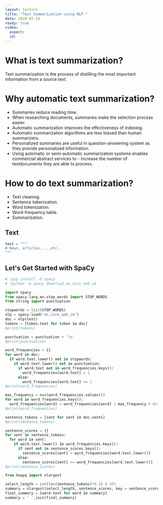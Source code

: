 ```yaml
---
layout: lecture
title: "Text Summarization using NLP."
date: 2020-02-19
ready: true
video:
  aspect:
  id:
---
```



# What is text summarization?

Text summarization is the process of distilling the most important information from a source text.

# Why automatic text summarization?

- Summaries reduce reading time.
- When researching documents, summaries make the selection process easier.
- Automatic summarization improves the effectiveness of indexing.
- Automatic summarization algorithms are less biased than human summarizers.
- Personalized summaries are useful in question-answering system as they provide personalized information.
- Using automatic or semi-automatic summarization systems enables commercial abstract services to - increase the number of textdocuments they are able to process.

# How to do text summarization?

- Text cleaning.
- Sentence tokenization.
- Word tokenization.
- Word-frequency table.
- Summarization.

## Text

```python
text = """
# News, articles,...,etc..
"""
```

## Let's Get Started with SpaCy

```python
# !pip install -U spacy
# !python -m spacy download en_core_web_sm
```
```python
import spacy
from spacy.lang.en.stop_words import STOP_WORDS
from string import punctuation

stopwords = list(STOP_WORDS)
nlp = spacy.load('en_core_web_sm')
doc = nlp(text)
tokens = [token.text for token in doc]
#print(tokens)

punctuation = punctuation + '\n'
#print(punctuation)

word_frequencies = {}
for word in doc:
  if word.text.lower() not in stopwords:
    if word.text.lower() not in punctuation:
      if word.text not in word_frequencies.keys():
        word_frequencies[word.text] = 1
      else:
        word_frequencies[word.text] += 1
#print(word_frequencies)
```
```python
max_frequency = max(word_frequencies.values())
for word in word_frequencies.keys():
  word_frequencies[word] = word_frequencies[word] / max_frequency # Normalization
#print(word_frequencies)
```
```python
sentence_tokens = [sent for sent in doc.sents]
#print(sentence_tokens)

sentence_scores = {}
for sent in sentence_tokens:
  for word in sent:
    if word.text.lower() in word_frequencies.keys():
      if sent not in sentence_scores.keys():
        sentence_scores[sent] = word_frequencies[word.text.lower()]
      else:
        sentence_scores[sent] += word_frequencies[word.text.lower()]
#print(sentence_scores)
```
```python
from heapq import nlargest

select_length = int(len(sentence_tokens)*0.3) # 30%
summary = nlargest(select_length, sentence_scores, key = sentence_scores.get)
final_summary = [word.text for word in summary]
summary = ' '.join(final_summary)
```     
